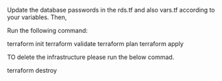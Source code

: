 
Update the database passwords in the rds.tf and also vars.tf according to your variables.
Then,

Run the following command:

terraform init
terraform validate
terraform plan
terraform apply




TO delete the infrastructure please run the below commad.

terraform destroy
